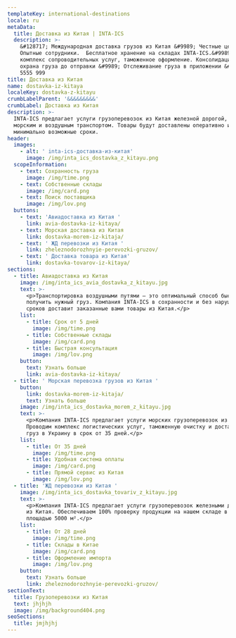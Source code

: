```yaml
---
templateKey: international-destinations
locale: ru
metaData:
  title: Доставка из Китая | INTA-ICS
  description: >-
    &#128717; Международная доставка грузов из Китая &#9989; Честные цены.
    Опытные сотрудники.  Бесплатное хранение на складах INTA-ICS.&#9989; Полный
    комплекс сопроводительных услуг, таможенное оформление. Консолидация и
    охрана груза до отправки &#9989; Отслеживание груза в приложении &#9742; 068
    5555 999
title: Доставка из Китая
name: dostavka-iz-kitaya
localeKey: dostavka-z-kitayu
crumbLabelParent: '&&&&&&&&&'
crumbLabel: Доставка из Китая
description: >-
  INTA-ICS предлагает услуги грузоперевозок из Китая железной дорогой, а также
  морским и воздушным транспортом. Товары будут доставлены оперативно и за
  минимально возможные сроки.
header:
  images:
    - alt: ' inta-ics-доставка-из-китая'
      image: /img/inta_ics_dostavka_z_kitayu.png
  scopeInformation:
    - text: Сохранность груза
      image: /img/time.png
    - text: Собственные склады
      image: /img/card.png
    - text: Поиск поставщика
      image: /img/lov.png
  buttons:
    - text: 'Авиадоставка из Китая '
      link: avia-dostavka-iz-kitaya/
    - text: Морская доставка из Китая
      link: dostavka-morem-iz-kitaja/
    - text: ' ЖД перевозки из Китая '
      link: zheleznodorozhnyie-perevozki-gruzov/
    - text: ' Доставка товара из Китая'
      link: dostavka-tovarov-iz-kitaya/
sections:
  - title: Авиадоставка из Китая
    image: /img/inta_ics_avia_dostavka_z_kitayu.jpg
    text: >-
      <p>Транспортировка воздушными путями — это оптимальный способ быстро
      получить нужный груз. Компания INTA-ICS в сохранности и без нарушения
      сроков доставит заказанные вами товары из Китая.</p>
    list:
      - title: Срок от 5 дней
        image: /img/time.png
      - title: Собственные склады
        image: /img/card.png
      - title: Быстрая консультация
        image: /img/lov.png
    button:
      text: Узнать больше
      link: avia-dostavka-iz-kitaya/
  - title: ' Морская перевозка грузов из Китая '
    button:
      link: dostavka-morem-iz-kitaja/
      text: Узнать больше
    image: /img/inta_ics_dostavka_morem_z_kitayu.jpg
    text: >-
      <p>Компания INTA-ICS предлагает услуги морских грузоперевозок из Китая.
      Проводим комплекс логистических услуг, таможенную очистку и доставляем
      груз в Украину в срок от 35 дней.</p>
    list:
      - title: От 35 дней
        image: /img/time.png
      - title: Удобная система оплаты
        image: /img/card.png
      - title: Прямой сервис из Китая
        image: /img/lov.png
  - title: 'ЖД перевозки из Китая '
    image: /img/inta_ics_dostavka_tovariv_z_kitayu.jpg
    text: >-
      <p>Компания INTA-ICS предлагает услуги грузоперевозок железными дорогами
      из Китая. Обеспечиваем 100% проверку продукции на нашем складе в Китае
      площадью 5000 м².</p>
    list:
      - title: От 28 дней
        image: /img/time.png
      - title: Склады в Китае
        image: /img/card.png
      - title: Оформление импорта
        image: /img/lov.png
    button:
      text: Узнать больше
      link: zheleznodorozhnyie-perevozki-gruzov/
sectionText:
  title: Грузоперевозки из Китая
  text: jhjhjh
  image: /img/background404.png
seoSections:
  title: jmjhjhj
---
```

